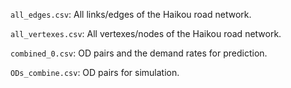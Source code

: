 `all_edges.csv`: All links/edges of the Haikou road network.

`all_vertexes.csv`: All vertexes/nodes of the Haikou road network.

`combined_0.csv`: OD pairs and the demand rates for prediction.

`ODs_combine.csv`: OD pairs for simulation.